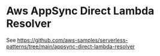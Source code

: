 # Aws AppSync Direct Lambda Resolver

See https://github.com/aws-samples/serverless-patterns/tree/main/appsync-direct-lambda-resolver